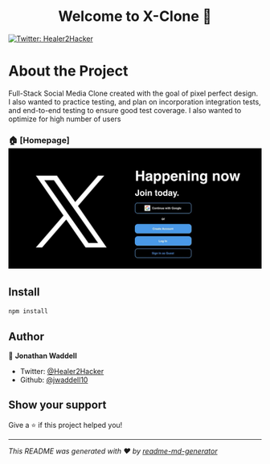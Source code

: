 <h1 align="center">Welcome to X-Clone 👋</h1>
<p>
  <a href="https://twitter.com/Healer2Hacker" target="_blank">
    <img alt="Twitter: Healer2Hacker" src="https://img.shields.io/twitter/follow/Healer2Hacker.svg?style=social" />
  </a>
</p>

<h1>About the Project</h1>

<p>Full-Stack Social Media Clone created with the goal of pixel perfect design. I also wanted to practice testing, and plan on incorporation integration tests, and end-to-end testing to ensure good test coverage. I also wanted to optimize for high number of users</p>

### 🏠 [Homepage]![alt text](image.png)

## Install

```sh
npm install
```

## Author

👤 **Jonathan Waddell**

* Twitter: [@Healer2Hacker](https://twitter.com/Healer2Hacker)
* Github: [@jwaddell10](https://github.com/jwaddell10)

## Show your support

Give a ⭐️ if this project helped you!

***
_This README was generated with ❤️ by [readme-md-generator](https://github.com/kefranabg/readme-md-generator)_
